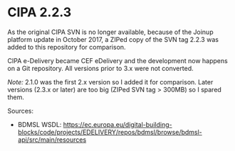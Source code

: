 # CIPA 2.2.3
As the original CIPA SVN is no longer available, because of the Joinup platform update in October 2017,
a ZIPed copy of the SVN tag 2.2.3 was added to this repository for comparison.

CIPA e-Delivery became CEF eDelivery and the development now happens on a Git repository.
All versions prior to 3.x were not converted.

*Note:* 2.1.0 was the first 2.x version so I added it for comparison.
Later versions (2.3.x or later) are too big (ZIPed SVN tag > 300MB) so I spared them.


Sources:
* BDMSL WSDL: https://ec.europa.eu/digital-building-blocks/code/projects/EDELIVERY/repos/bdmsl/browse/bdmsl-api/src/main/resources
